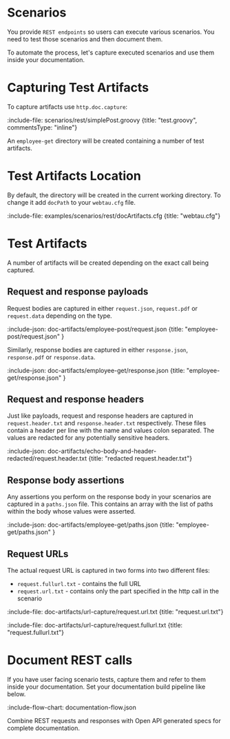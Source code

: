 # Scenarios

You provide `REST endpoints` so users can execute various scenarios.
You need to test those scenarios and then document them.

To automate the process, let's capture executed scenarios and use them inside your documentation.

# Capturing Test Artifacts

To capture artifacts use `http.doc.capture`:

:include-file: scenarios/rest/simplePost.groovy {title: "test.groovy", commentsType: "inline"}

An `employee-get` directory will be created containing a number of test artifacts.

# Test Artifacts Location

By default, the directory will be created in the current working directory.
To change it add `docPath` to your `webtau.cfg` file.

:include-file: examples/scenarios/rest/docArtifacts.cfg {title: "webtau.cfg"}

# Test Artifacts

A number of artifacts will be created depending on the exact call being captured.

## Request and response payloads

Request bodies are captured in either `request.json`, `request.pdf` or `request.data` depending on the type. 

:include-json: doc-artifacts/employee-post/request.json {title: "employee-post/request.json" }

Similarly, response bodies are captured in either `response.json`, `response.pdf` or `response.data`.

:include-json: doc-artifacts/employee-get/response.json {title: "employee-get/response.json" }

## Request and response headers

Just like payloads, request and response headers are captured in `request.header.txt` and `response.header.txt`
respectively. These files contain a header per line with the name and values colon separated.  The values
are redacted for any potentially sensitive headers.

:include-json: doc-artifacts/echo-body-and-header-redacted/request.header.txt {title: "redacted request.header.txt"}

## Response body assertions

Any assertions you perform on the response body in your scenarios are captured in a `paths.json` file.  This
contains an array with the list of paths within the body whose values were asserted.

:include-json: doc-artifacts/employee-get/paths.json {title: "employee-get/paths.json" }


## Request URLs

The actual request URL is captured in two forms into two different files:
* `request.fullurl.txt` - contains the full URL
* `request.url.txt` - contains only the part specified in the http call in the scenario

:include-file: doc-artifacts/url-capture/request.url.txt {title: "request.url.txt"}

:include-file: doc-artifacts/url-capture/request.fullurl.txt {title: "request.fullurl.txt"}

# Document REST calls

If you have user facing scenario tests, capture them and refer to them inside your documentation.
Set your documentation build pipeline like below.

:include-flow-chart: documentation-flow.json     

Combine REST requests and responses with Open API generated specs for complete documentation. 
